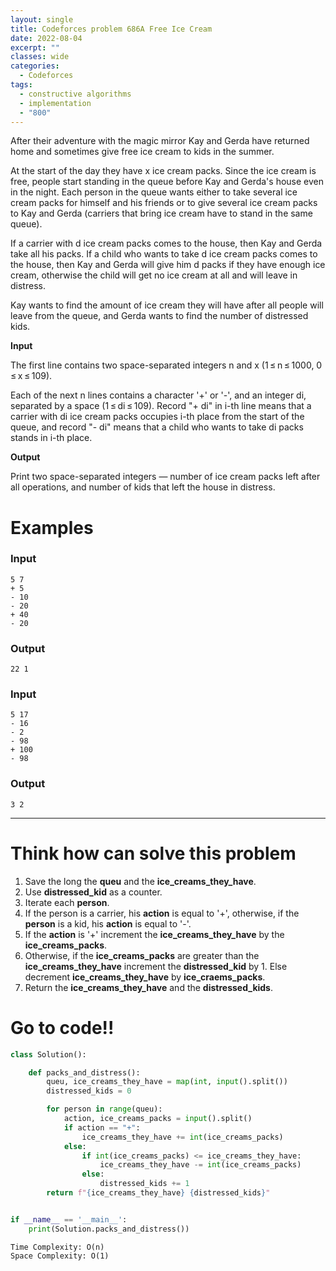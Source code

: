 ```yaml
---
layout: single
title: Codeforces problem 686A Free Ice Cream
date: 2022-08-04
excerpt: ""
classes: wide
categories:
  - Codeforces
tags:
  - constructive algorithms
  - implementation
  - "800"
---
```


After their adventure with the magic mirror Kay and Gerda have returned home and sometimes give free ice cream to kids in the summer.

At the start of the day they have x ice cream packs. Since the ice cream is free, people start standing in the queue before Kay and Gerda's house even in the night. Each person in the queue wants either to take several ice cream packs for himself and his friends or to give several ice cream packs to Kay and Gerda (carriers that bring ice cream have to stand in the same queue).

If a carrier with d ice cream packs comes to the house, then Kay and Gerda take all his packs. If a child who wants to take d ice cream packs comes to the house, then Kay and Gerda will give him d packs if they have enough ice cream, otherwise the child will get no ice cream at all and will leave in distress.

Kay wants to find the amount of ice cream they will have after all people will leave from the queue, and Gerda wants to find the number of distressed kids.

**Input**

The first line contains two space-separated integers n and x (1 ≤ n ≤ 1000, 0 ≤ x ≤ 109).

Each of the next n lines contains a character '+' or '-', and an integer di, separated by a space (1 ≤ di ≤ 109). Record "+ di" in i-th line means that a carrier with di ice cream packs occupies i-th place from the start of the queue, and record "- di" means that a child who wants to take di packs stands in i-th place.

**Output**

Print two space-separated integers — number of ice cream packs left after all operations, and number of kids that left the house in distress.

# Examples

### **Input**
```
5 7
+ 5
- 10
- 20
+ 40
- 20
```
### **Output**
```
22 1
```
### **Input**
```
5 17
- 16
- 2
- 98
+ 100
- 98
```
### **Output**
```
3 2
```

---

# Think how can solve this problem
1. Save the long the **queu** and the **ice_creams_they_have**.
2. Use **distressed_kid** as a counter.
3. Iterate each **person**.
4. If the person is a carrier, his **action** is equal to '+', otherwise, if the **person** is a kid, his **action** is equal to '-'.
5. If the **action** is '+' increment the **ice_creams_they_have** by the **ice_creams_packs**.
6. Otherwise, if the **ice_creams_packs** are greater than the **ice_creams_they_have** increment the **distressed_kid** by 1. Else decrement **ice_creams_they_have** by **ice_craems_packs**.
7. Return the **ice_creams_they_have** and the **distressed_kids**.
    
# Go to code!!

```python
class Solution():

    def packs_and_distress():
        queu, ice_creams_they_have = map(int, input().split())
        distressed_kids = 0

        for person in range(queu):
            action, ice_creams_packs = input().split()
            if action == "+":
                ice_creams_they_have += int(ice_creams_packs)
            else:
                if int(ice_creams_packs) <= ice_creams_they_have:
                    ice_creams_they_have -= int(ice_creams_packs)
                else:
                    distressed_kids += 1
        return f"{ice_creams_they_have} {distressed_kids}"


if __name__ == '__main__':
    print(Solution.packs_and_distress())
```
```
Time Complexity: O(n)
Space Complexity: O(1)
```
